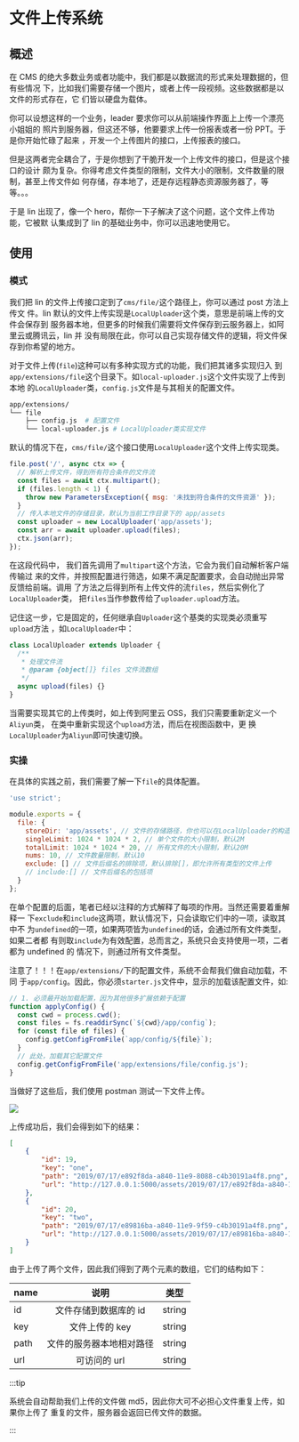 # 文件上传系统

## 概述

在 CMS 的绝大多数业务或者功能中，我们都是以数据流的形式来处理数据的，但有些情况
下，比如我们需要存储一个图片，或者上传一段视频。这些数据都是以文件的形式存在，它
们皆以硬盘为载体。

你可以设想这样的一个业务，leader 要求你可以从前端操作界面上上传一个漂亮小姐姐的
照片到服务器，但这还不够，他要要求上传一份报表或者一份 PPT。于是你开始忙碌了起来
，开发一个上传图片的接口，上传报表的接口。

但是这两者完全耦合了，于是你想到了干脆开发一个上传文件的接口，但是这个接口的设计
颇为复杂。你得考虑文件类型的限制，文件大小的限制，文件数量的限制，甚至上传文件如
何存储，存本地了，还是存远程静态资源服务器了，等等。。。

于是 lin 出现了，像一个 hero，帮你一下子解决了这个问题，这个文件上传功能，它被默
认集成到了 lin 的基础业务中，你可以迅速地使用它。

## 使用

### 模式

我们把 lin 的文件上传接口定到了`cms/file/`这个路径上，你可以通过 post 方法上传文
件。lin 默认的文件上传实现是`LocalUploader`这个类，意思是前端上传的文件会保存到
服务器本地，但更多的时候我们需要将文件保存到云服务器上，如阿里云或腾讯云，lin 并
没有局限在此，你可以自己实现存储文件的逻辑，将文件保存到你希望的地方。

对于文件上传(`file`)这种可以有多种实现方式的功能，我们把其诸多实现归入
到`app/extensions/file`这个目录下。如`local-uploader.js`这个文件实现了上传到本地
的`LocalUploader`类，`config.js`文件是与其相关的配置文件。

```bash
app/extensions/
└── file
    ├── config.js  # 配置文件
    └── local-uploader.js # LocalUploader类实现文件
```

默认的情况下在，`cms/file/`这个接口使用`LocalUploader`这个文件上传实现类。

```js
file.post('/', async ctx => {
  // 解析上传文件，得到所有符合条件的文件流
  const files = await ctx.multipart();
  if (files.length < 1) {
    throw new ParametersException({ msg: '未找到符合条件的文件资源' });
  }
  // 传入本地文件的存储目录，默认为当前工作目录下的 app/assets
  const uploader = new LocalUploader('app/assets');
  const arr = await uploader.upload(files);
  ctx.json(arr);
});
```

在这段代码中， 我们首先调用了`multipart`这个方法，它会为我们自动解析客户端传输过
来的文件，并按照配置进行筛选，如果不满足配置要求，会自动抛出异常反馈给前端。调用
了方法之后得到所有上传文件的流`files`，然后实例化了`LocalUploader`类，
把`files`当作参数传给了`uploader.upload`方法。

记住这一步，它是固定的，任何继承自`Uploader`这个基类的实现类必须重写`upload`方法
，如`LocalUploader`中：

```js
class LocalUploader extends Uploader {
  /**
   * 处理文件流
   * @param {object[]} files 文件流数组
   */
  async upload(files) {}
}
```

当需要实现其它的上传类时，如上传到阿里云 OSS，我们只需要重新定义一个`Aliyun`类，
在类中重新实现这个`upload`方法，而后在视图函数中，更
换`LocalUploader`为`Aliyun`即可快速切换。

### 实操

在具体的实践之前，我们需要了解一下`file`的具体配置。

```js
'use strict';

module.exports = {
  file: {
    storeDir: 'app/assets', // 文件的存储路径，你也可以在LocalUploader的构造函数中传入
    singleLimit: 1024 * 1024 * 2, // 单个文件的大小限制，默认2M
    totalLimit: 1024 * 1024 * 20, // 所有文件的大小限制，默认20M
    nums: 10, // 文件数量限制，默认10
    exclude: [] // 文件后缀名的排除项，默认排除[]，即允许所有类型的文件上传
    // include:[] // 文件后缀名的包括项
  }
};
```

在单个配置的后面，笔者已经以注释的方式解释了每项的作用。当然还需要着重解释一
下`exclude`和`include`这两项，默认情况下，只会读取它们中的一项，读取其中不
为`undefined`的一项，如果两项皆为`undefined`的话，会通过所有文件类型，如果二者都
有则取`include`为有效配置，总而言之，系统只会支持使用一项，二者都为 undefined 的
情况下，则通过所有文件类型。

注意了！！！在`app/extensions/`下的配置文件，系统不会帮我们做自动加载，不同
于`app/config`。因此，你必须`starter.js`文件中，显示的加载该配置文件，如:

```js
// 1. 必须最开始加载配置，因为其他很多扩展依赖于配置
function applyConfig() {
  const cwd = process.cwd();
  const files = fs.readdirSync(`${cwd}/app/config`);
  for (const file of files) {
    config.getConfigFromFile(`app/config/${file}`);
  }
  // 此处，加载其它配置文件
  config.getConfigFromFile('app/extensions/file/config.js');
}
```

当做好了这些后，我们使用 postman 测试一下文件上传。

<img-wrapper>
  <img src="http://imglf5.nosdn0.126.net/img/L1FxUmNhYXM3L2ZWaFZGUFVNRWJBbmZMYldnckpPNEk0RjNJcEM3K3duYmxMeEJxMm1hOGFnPT0.png?imageView&thumbnail=2090y1120&quality=96&stripmeta=0">
</img-wrapper>

上传成功后，我们会得到如下的结果：

```json
[
    {
        "id": 19,
        "key": "one",
        "path": "2019/07/17/e892f8da-a840-11e9-8088-c4b30191a4f8.png",
        "url": "http://127.0.0.1:5000/assets/2019/07/17/e892f8da-a840-11e9-8088-c4b30191a4f8.png"
    },
    {
        "id": 20,
        "key": "two",
        "path": "2019/07/17/e89816ba-a840-11e9-9f59-c4b30191a4f8.png",
        "url": "http://127.0.0.1:5000/assets/2019/07/17/e89816ba-a840-11e9-9f59-c4b30191a4f8.png"
    }
]
```

由于上传了两个文件，因此我们得到了两个元素的数组，它们的结构如下：

| name |         说明          |  类型  |
| ---- | :-------------------: | :----: |
| id   | 文件存储到数据库的 id | string |
| key  |    文件上传的 key     | string |
| path  | 文件的服务器本地相对路径  | string |
| url  |     可访问的 url      | string |

:::tip

系统会自动帮助我们上传的文件做 md5，因此你大可不必担心文件重复上传，如果你上传了
重复的文件，服务器会返回已传文件的数据。

:::

<RightMenu />

